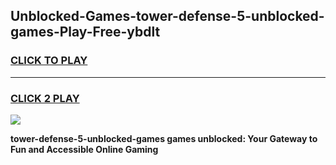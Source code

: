 
## Unblocked-Games-tower-defense-5-unblocked-games-Play-Free-ybdlt
<h3>
<a href="https://premium76.site?title=tower-defense-5-unblocked-games&ref=18A1">CLICK TO PLAY</a></h3>
<hr>

<h3>
<a href="https://premium76.site?title=tower-defense-5-unblocked-games&ref=18A1">CLICK 2 PLAY</a>
  
</h3>

<a href="https://premium76.site?title=tower-defense-5-unblocked-games&ref=18A1"><img src="https://clearcache.store/games.png"></a>


**tower-defense-5-unblocked-games games unblocked: Your Gateway to Fun and Accessible Online Gaming**
